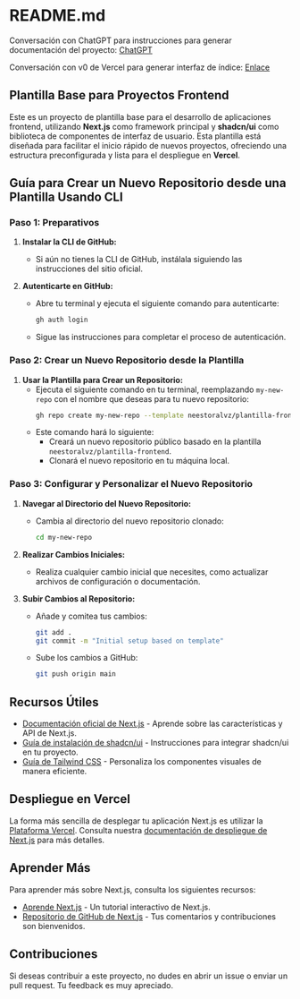 # README.md

Conversación con ChatGPT para instrucciones para generar documentación del proyecto: [ChatGPT](https://chatgpt.com/c/66fa8b4d-22b8-8002-9b3c-e2a6db2f1799)

Conversación con v0 de Vercel para generar interfaz de índice: [Enlace](https://v0.dev/chat/1MTAIcVRYm9)

## Plantilla Base para Proyectos Frontend

Este es un proyecto de plantilla base para el desarrollo de aplicaciones frontend, utilizando **Next.js** como framework principal y **shadcn/ui** como biblioteca de componentes de interfaz de usuario. Esta plantilla está diseñada para facilitar el inicio rápido de nuevos proyectos, ofreciendo una estructura preconfigurada y lista para el despliegue en **Vercel**.

## Guía para Crear un Nuevo Repositorio desde una Plantilla Usando CLI

### Paso 1: Preparativos

1. **Instalar la CLI de GitHub:**
   - Si aún no tienes la CLI de GitHub, instálala siguiendo las instrucciones del sitio oficial.

2. **Autenticarte en GitHub:**
   - Abre tu terminal y ejecuta el siguiente comando para autenticarte:
     ```bash
     gh auth login
     ```
   - Sigue las instrucciones para completar el proceso de autenticación.

### Paso 2: Crear un Nuevo Repositorio desde la Plantilla

1. **Usar la Plantilla para Crear un Repositorio:**
   - Ejecuta el siguiente comando en tu terminal, reemplazando `my-new-repo` con el nombre que deseas para tu nuevo repositorio:
     ```bash
     gh repo create my-new-repo --template neestoralvz/plantilla-frontend --public --clone
     ```
   - Este comando hará lo siguiente:
     - Creará un nuevo repositorio público basado en la plantilla `neestoralvz/plantilla-frontend`.
     - Clonará el nuevo repositorio en tu máquina local.

### Paso 3: Configurar y Personalizar el Nuevo Repositorio

1. **Navegar al Directorio del Nuevo Repositorio:**
   - Cambia al directorio del nuevo repositorio clonado:
     ```bash
     cd my-new-repo
     ```

2. **Realizar Cambios Iniciales:**
   - Realiza cualquier cambio inicial que necesites, como actualizar archivos de configuración o documentación.

3. **Subir Cambios al Repositorio:**
   - Añade y comitea tus cambios:
     ```bash
     git add .
     git commit -m "Initial setup based on template"
     ```
   - Sube los cambios a GitHub:
     ```bash
     git push origin main
     ```

## Recursos Útiles

- [Documentación oficial de Next.js](https://nextjs.org/docs) - Aprende sobre las características y API de Next.js.
- [Guía de instalación de shadcn/ui](https://ui.shadcn.com/docs/installation/next) - Instrucciones para integrar shadcn/ui en tu proyecto.
- [Guía de Tailwind CSS](https://tailwindcss.com/docs/guides/nextjs) - Personaliza los componentes visuales de manera eficiente.

## Despliegue en Vercel

La forma más sencilla de desplegar tu aplicación Next.js es utilizar la [Plataforma Vercel](https://vercel.com/new?utm_medium=default-template&filter=next.js&utm_source=create-next-app&utm_campaign=create-next-app-readme). Consulta nuestra [documentación de despliegue de Next.js](https://nextjs.org/docs/app/building-your-application/deploying) para más detalles.

## Aprender Más

Para aprender más sobre Next.js, consulta los siguientes recursos:

- [Aprende Next.js](https://nextjs.org/learn) - Un tutorial interactivo de Next.js.
- [Repositorio de GitHub de Next.js](https://github.com/vercel/next.js) - Tus comentarios y contribuciones son bienvenidos.

## Contribuciones

Si deseas contribuir a este proyecto, no dudes en abrir un issue o enviar un pull request. Tu feedback es muy apreciado.
